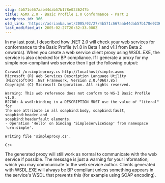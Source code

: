 ```yaml
---
slug: 4b571c667aab44dab57b178e0236247b
title: ASMX 2.0 - Basic Profile 1.0 Conformance - Part 2
wordpress_id: 366
old_link: 'https://adrianba.net/2005/02/27/4b571c667aab44dab57b178e0236247b/'
last_modified_at: 2005-02-27T20:32:33.000Z
---
```


In my
[
last post](/2005/02/26/9cb90c98cf13431c93febde1b29eb294), I described how .NET 2.0 will check your web
services for conformance to the Basic Profile (v1.0 in Beta 1 and
v1.1 from Beta 2 onwards). When you create a web service client
proxy using WSDL.EXE, the service is also checked for BP
compliance. If I generate a proxy for my simple non-compliant web
service then I get the following output:
    
    
    C:>wsdl /o:simpleproxy.cs http://localhost/simple.asmx
    Microsoft (R) Web Services Description Language Utility
    [Microsoft(R) .NET Framework, Version 2.0.40607.85]
    Copyright (C) Microsoft Corporation. All rights reserved.
    
    Warning: This web reference does not conform to WS-I Basic Profile v1.0.
    R2706: A wsdl:binding in a DESCRIPTION MUST use the value of "literal" for
    the use attribute in all soapbind:body, soapbind:fault, soapbind:header and
    soapbind:headerfault elements.
    - Operation 'Hello' on binding 'SimpleServiceSoap' from namespace 'urn:simple'.
    
    Writing file 'simpleproxy.cs'.
    
    C:>
    

The generated proxy will still work as normal to communicate
with the web service if possible. The message is just a warning for
your information, which you may communicate to the web service
author. Clients generated with WSDL.EXE will always be BP compliant
unless something appears in the service's WSDL that prevents this
(for example using SOAP encoding).
